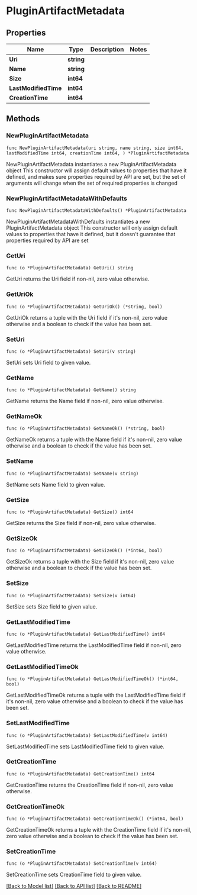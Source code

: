 # PluginArtifactMetadata

## Properties

Name | Type | Description | Notes
------------ | ------------- | ------------- | -------------
**Uri** | **string** |  | 
**Name** | **string** |  | 
**Size** | **int64** |  | 
**LastModifiedTime** | **int64** |  | 
**CreationTime** | **int64** |  | 

## Methods

### NewPluginArtifactMetadata

`func NewPluginArtifactMetadata(uri string, name string, size int64, lastModifiedTime int64, creationTime int64, ) *PluginArtifactMetadata`

NewPluginArtifactMetadata instantiates a new PluginArtifactMetadata object
This constructor will assign default values to properties that have it defined,
and makes sure properties required by API are set, but the set of arguments
will change when the set of required properties is changed

### NewPluginArtifactMetadataWithDefaults

`func NewPluginArtifactMetadataWithDefaults() *PluginArtifactMetadata`

NewPluginArtifactMetadataWithDefaults instantiates a new PluginArtifactMetadata object
This constructor will only assign default values to properties that have it defined,
but it doesn't guarantee that properties required by API are set

### GetUri

`func (o *PluginArtifactMetadata) GetUri() string`

GetUri returns the Uri field if non-nil, zero value otherwise.

### GetUriOk

`func (o *PluginArtifactMetadata) GetUriOk() (*string, bool)`

GetUriOk returns a tuple with the Uri field if it's non-nil, zero value otherwise
and a boolean to check if the value has been set.

### SetUri

`func (o *PluginArtifactMetadata) SetUri(v string)`

SetUri sets Uri field to given value.


### GetName

`func (o *PluginArtifactMetadata) GetName() string`

GetName returns the Name field if non-nil, zero value otherwise.

### GetNameOk

`func (o *PluginArtifactMetadata) GetNameOk() (*string, bool)`

GetNameOk returns a tuple with the Name field if it's non-nil, zero value otherwise
and a boolean to check if the value has been set.

### SetName

`func (o *PluginArtifactMetadata) SetName(v string)`

SetName sets Name field to given value.


### GetSize

`func (o *PluginArtifactMetadata) GetSize() int64`

GetSize returns the Size field if non-nil, zero value otherwise.

### GetSizeOk

`func (o *PluginArtifactMetadata) GetSizeOk() (*int64, bool)`

GetSizeOk returns a tuple with the Size field if it's non-nil, zero value otherwise
and a boolean to check if the value has been set.

### SetSize

`func (o *PluginArtifactMetadata) SetSize(v int64)`

SetSize sets Size field to given value.


### GetLastModifiedTime

`func (o *PluginArtifactMetadata) GetLastModifiedTime() int64`

GetLastModifiedTime returns the LastModifiedTime field if non-nil, zero value otherwise.

### GetLastModifiedTimeOk

`func (o *PluginArtifactMetadata) GetLastModifiedTimeOk() (*int64, bool)`

GetLastModifiedTimeOk returns a tuple with the LastModifiedTime field if it's non-nil, zero value otherwise
and a boolean to check if the value has been set.

### SetLastModifiedTime

`func (o *PluginArtifactMetadata) SetLastModifiedTime(v int64)`

SetLastModifiedTime sets LastModifiedTime field to given value.


### GetCreationTime

`func (o *PluginArtifactMetadata) GetCreationTime() int64`

GetCreationTime returns the CreationTime field if non-nil, zero value otherwise.

### GetCreationTimeOk

`func (o *PluginArtifactMetadata) GetCreationTimeOk() (*int64, bool)`

GetCreationTimeOk returns a tuple with the CreationTime field if it's non-nil, zero value otherwise
and a boolean to check if the value has been set.

### SetCreationTime

`func (o *PluginArtifactMetadata) SetCreationTime(v int64)`

SetCreationTime sets CreationTime field to given value.



[[Back to Model list]](../README.md#documentation-for-models) [[Back to API list]](../README.md#documentation-for-api-endpoints) [[Back to README]](../README.md)


